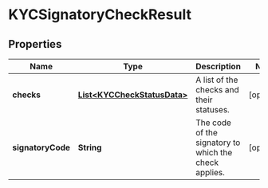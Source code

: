 

# KYCSignatoryCheckResult


## Properties

| Name | Type | Description | Notes |
|------------ | ------------- | ------------- | -------------|
|**checks** | [**List&lt;KYCCheckStatusData&gt;**](KYCCheckStatusData.md) | A list of the checks and their statuses. |  [optional] |
|**signatoryCode** | **String** | The code of the signatory to which the check applies. |  [optional] |



